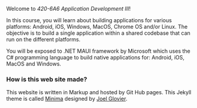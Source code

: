 Welcome to *420-6A6 Application Development III*!


In this course, you will learn about building applications for various platforms: Android, iOS, Windows, MacOS, Chrome OS and/or Linux. The objective is to build a single application within a shared codebase that can run on the different platforms.

You will be exposed to .NET MAUI framework by Microsoft which uses the C# programming language to build native applications for: Android, iOS, MacOS and Windows.

### How is this web site made?

This website is written in Markup and hosted by Git Hub pages. This Jekyll theme is called [Minima]("https://github.com/jekyll/minima") designed by [Joel Glovier]("jglovier@github.com"). 

